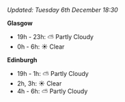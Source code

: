 *Updated: Tuesday 6th December 18:30*

**Glasgow**

* 19h - 23h: :partly_sunny: Partly Cloudy
* 0h - 6h: :sunny: Clear

**Edinburgh**

* 19h - 1h: :partly_sunny: Partly Cloudy
* 2h, 3h: :sunny: Clear
* 4h - 6h: :partly_sunny: Partly Cloudy
